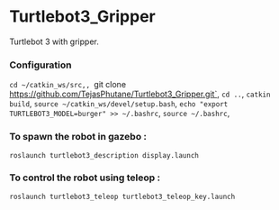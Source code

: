 # Turtlebot3_Gripper
Turtlebot 3 with gripper.

### Configuration
`cd ~/catkin_ws/src,,
`git clone https://github.com/TejasPhutane/Turtlebot3_Gripper.git`,
`cd ..`,
`catkin build`,
`source ~/catkin_ws/devel/setup.bash`,
`echo "export TURTLEBOT3_MODEL=burger" >> ~/.bashrc`,
`source ~/.bashrc`,

### To spawn the robot in gazebo : 

`roslaunch turtlebot3_description display.launch`

### To control the robot using teleop : 

`roslaunch turtlebot3_teleop turtlebot3_teleop_key.launch`

